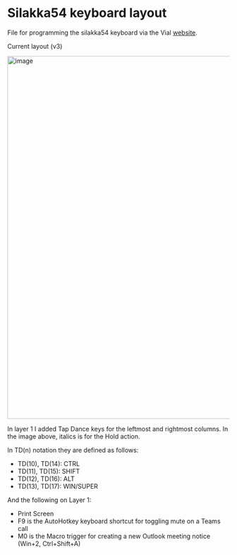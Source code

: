 # Silakka54 keyboard layout
File for programming the silakka54 keyboard via the Vial [website](https://vial.rocks/).

Current layout (v3)

<img width="846" height="822" alt="image" src="https://github.com/user-attachments/assets/7f067767-b971-439f-b848-3ab6fca97e95" />

In layer 1 I added Tap Dance keys for the leftmost and rightmost columns. In the image above, italics is for the Hold action.

In TD(n) notation they are defined as follows:
- TD(10), TD(14): CTRL
- TD(11), TD(15): SHIFT
- TD(12), TD(16): ALT
- TD(13), TD(17): WIN/SUPER

And the following on Layer 1:
- Print Screen
- F9 is the AutoHotkey keyboard shortcut for toggling mute on a Teams call
- M0 is the Macro trigger for creating a new Outlook meeting notice (Win+2, Ctrl+Shift+A)
